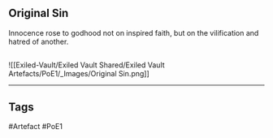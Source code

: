 ## Original Sin
Innocence rose to godhood not on inspired faith,
but on the vilification and hatred of another.
##
![[Exiled-Vault/Exiled Vault Shared/Exiled Vault Artefacts/PoE1/_Images/Original Sin.png]]

---
## Tags
#Artefact
#PoE1